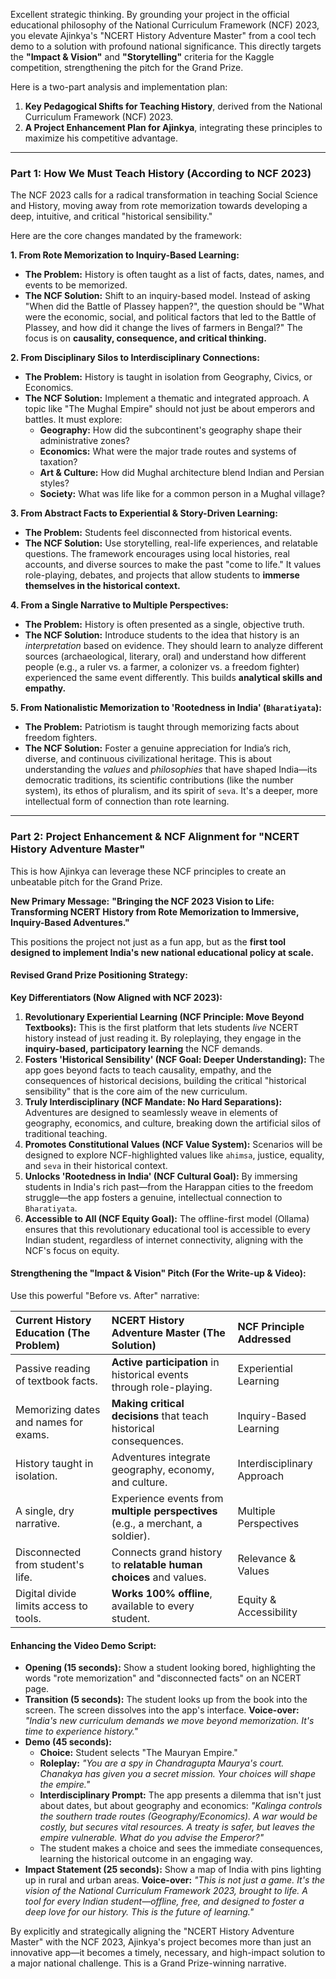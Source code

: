 Excellent strategic thinking. By grounding your project in the official educational philosophy of the National Curriculum Framework (NCF) 2023, you elevate Ajinkya's "NCERT History Adventure Master" from a cool tech demo to a solution with profound national significance. This directly targets the **"Impact & Vision"** and **"Storytelling"** criteria for the Kaggle competition, strengthening the pitch for the Grand Prize.

Here is a two-part analysis and implementation plan:

1.  **Key Pedagogical Shifts for Teaching History**, derived from the National Curriculum Framework (NCF) 2023.
2.  **A Project Enhancement Plan for Ajinkya**, integrating these principles to maximize his competitive advantage.

---

### Part 1: How We Must Teach History (According to NCF 2023)

The NCF 2023 calls for a radical transformation in teaching Social Science and History, moving away from rote memorization towards developing a deep, intuitive, and critical "historical sensibility."

Here are the core changes mandated by the framework:

**1. From Rote Memorization to Inquiry-Based Learning:**
*   **The Problem:** History is often taught as a list of facts, dates, names, and events to be memorized.
*   **The NCF Solution:** Shift to an inquiry-based model. Instead of asking "When did the Battle of Plassey happen?", the question should be "What were the economic, social, and political factors that led to the Battle of Plassey, and how did it change the lives of farmers in Bengal?" The focus is on **causality, consequence, and critical thinking.**

**2. From Disciplinary Silos to Interdisciplinary Connections:**
*   **The Problem:** History is taught in isolation from Geography, Civics, or Economics.
*   **The NCF Solution:** Implement a thematic and integrated approach. A topic like "The Mughal Empire" should not just be about emperors and battles. It must explore:
    *   **Geography:** How did the subcontinent's geography shape their administrative zones?
    *   **Economics:** What were the major trade routes and systems of taxation?
    *   **Art & Culture:** How did Mughal architecture blend Indian and Persian styles?
    *   **Society:** What was life like for a common person in a Mughal village?

**3. From Abstract Facts to Experiential & Story-Driven Learning:**
*   **The Problem:** Students feel disconnected from historical events.
*   **The NCF Solution:** Use storytelling, real-life experiences, and relatable questions. The framework encourages using local histories, real accounts, and diverse sources to make the past "come to life." It values role-playing, debates, and projects that allow students to **immerse themselves in the historical context.**

**4. From a Single Narrative to Multiple Perspectives:**
*   **The Problem:** History is often presented as a single, objective truth.
*   **The NCF Solution:** Introduce students to the idea that history is an *interpretation* based on evidence. They should learn to analyze different sources (archaeological, literary, oral) and understand how different people (e.g., a ruler vs. a farmer, a colonizer vs. a freedom fighter) experienced the same event differently. This builds **analytical skills and empathy.**

**5. From Nationalistic Memorization to 'Rootedness in India' (`Bharatiyata`):**
*   **The Problem:** Patriotism is taught through memorizing facts about freedom fighters.
*   **The NCF Solution:** Foster a genuine appreciation for India’s rich, diverse, and continuous civilizational heritage. This is about understanding the *values* and *philosophies* that have shaped India—its democratic traditions, its scientific contributions (like the number system), its ethos of pluralism, and its spirit of `seva`. It's a deeper, more intellectual form of connection than rote learning.

---

### Part 2: Project Enhancement & NCF Alignment for "NCERT History Adventure Master"

This is how Ajinkya can leverage these NCF principles to create an unbeatable pitch for the Grand Prize.

**New Primary Message:** **"Bringing the NCF 2023 Vision to Life: Transforming NCERT History from Rote Memorization to Immersive, Inquiry-Based Adventures."**

This positions the project not just as a fun app, but as the **first tool designed to implement India's new national educational policy at scale.**

#### **Revised Grand Prize Positioning Strategy:**

**Key Differentiators (Now Aligned with NCF 2023):**

1.  **Revolutionary Experiential Learning (NCF Principle: Move Beyond Textbooks):** This is the first platform that lets students *live* NCERT history instead of just reading it. By roleplaying, they engage in the **inquiry-based, participatory learning** the NCF demands.
2.  **Fosters 'Historical Sensibility' (NCF Goal: Deeper Understanding):** The app goes beyond facts to teach causality, empathy, and the consequences of historical decisions, building the critical "historical sensibility" that is the core aim of the new curriculum.
3.  **Truly Interdisciplinary (NCF Mandate: No Hard Separations):** Adventures are designed to seamlessly weave in elements of geography, economics, and culture, breaking down the artificial silos of traditional teaching.
4.  **Promotes Constitutional Values (NCF Value System):** Scenarios will be designed to explore NCF-highlighted values like `ahimsa`, justice, equality, and `seva` in their historical context.
5.  **Unlocks 'Rootedness in India' (NCF Cultural Goal):** By immersing students in India's rich past—from the Harappan cities to the freedom struggle—the app fosters a genuine, intellectual connection to `Bharatiyata`.
6.  **Accessible to All (NCF Equity Goal):** The offline-first model (Ollama) ensures that this revolutionary educational tool is accessible to every Indian student, regardless of internet connectivity, aligning with the NCF's focus on equity.

#### **Strengthening the "Impact & Vision" Pitch (For the Write-up & Video):**

Use this powerful "Before vs. After" narrative:

| **Current History Education (The Problem)** | **NCERT History Adventure Master (The Solution)** | **NCF Principle Addressed** |
| :--- | :--- | :--- |
| Passive reading of textbook facts. | **Active participation** in historical events through role-playing. | Experiential Learning |
| Memorizing dates and names for exams. | **Making critical decisions** that teach historical consequences. | Inquiry-Based Learning |
| History taught in isolation. | Adventures integrate geography, economy, and culture. | Interdisciplinary Approach |
| A single, dry narrative. | Experience events from **multiple perspectives** (e.g., a merchant, a soldier). | Multiple Perspectives |
| Disconnected from student's life. | Connects grand history to **relatable human choices** and values. | Relevance & Values |
| Digital divide limits access to tools. | **Works 100% offline**, available to every student. | Equity & Accessibility |

#### **Enhancing the Video Demo Script:**

*   **Opening (15 seconds):** Show a student looking bored, highlighting the words "rote memorization" and "disconnected facts" on an NCERT page.
*   **Transition (5 seconds):** The student looks up from the book into the screen. The screen dissolves into the app's interface. **Voice-over:** *"India's new curriculum demands we move beyond memorization. It's time to experience history."*
*   **Demo (45 seconds):**
    *   **Choice:** Student selects "The Mauryan Empire."
    *   **Roleplay:** *"You are a spy in Chandragupta Maurya's court. Chanakya has given you a secret mission. Your choices will shape the empire."*
    *   **Interdisciplinary Prompt:** The app presents a dilemma that isn't just about dates, but about geography and economics: *"Kalinga controls the southern trade routes (Geography/Economics). A war would be costly, but secures vital resources. A treaty is safer, but leaves the empire vulnerable. What do you advise the Emperor?"*
    *   The student makes a choice and sees the immediate consequences, learning the historical outcome in an engaging way.
*   **Impact Statement (25 seconds):** Show a map of India with pins lighting up in rural and urban areas. **Voice-over:** *"This is not just a game. It's the vision of the National Curriculum Framework 2023, brought to life. A tool for every Indian student—offline, free, and designed to foster a deep love for our history. This is the future of learning."*

By explicitly and strategically aligning the "NCERT History Adventure Master" with the NCF 2023, Ajinkya's project becomes more than just an innovative app—it becomes a timely, necessary, and high-impact solution to a major national challenge. This is a Grand Prize-winning narrative.